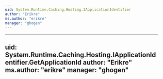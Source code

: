```yaml
---
uid: System.Runtime.Caching.Hosting.IApplicationIdentifier
author: "Erikre"
ms.author: "erikre"
manager: "ghogen"
---
```


---
uid: System.Runtime.Caching.Hosting.IApplicationIdentifier.GetApplicationId
author: "Erikre"
ms.author: "erikre"
manager: "ghogen"
---
